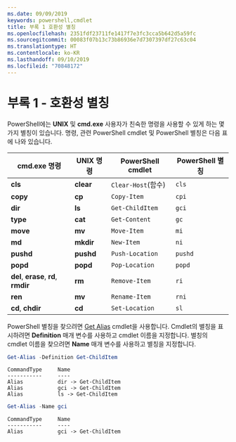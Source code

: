 ```yaml
---
ms.date: 09/09/2019
keywords: powershell,cmdlet
title: 부록 1 호환성 별칭
ms.openlocfilehash: 2351fdf23711fe1417f7e3fc3cca5b642d5a59fc
ms.sourcegitcommit: 00083f07b13c73b86936e7d7307397df27c63c04
ms.translationtype: HT
ms.contentlocale: ko-KR
ms.lasthandoff: 09/10/2019
ms.locfileid: "70848172"
---
```

# <a name="appendix-1---compatibility-aliases"></a>부록 1 - 호환성 별칭

PowerShell에는 **UNIX** 및 **cmd.exe** 사용자가 친숙한 명령을 사용할 수 있게 하는 몇 가지 별칭이 있습니다.
명령, 관련 PowerShell cmdlet 및 PowerShell 별칭은 다음 표에 나와 있습니다.

|cmd.exe 명령|UNIX 명령|PowerShell cmdlet|PowerShell 별칭|
|---------------|----------------|--------------|------------|
|**cls**|**clear**|`Clear-Host`(함수)|`cls`|
|**copy**|**cp**|`Copy-Item`|`cpi`|
|**dir**|**ls**|`Get-ChildItem`|`gci`|
|**type**|**cat**|`Get-Content`|`gc`|
|**move**|**mv**|`Move-Item`|`mi`|
|**md**|**mkdir**|`New-Item`|`ni`|
|**pushd**|**pushd**|`Push-Location`|`pushd`|
|**popd**|**popd**|`Pop-Location`|`popd`|
|**del**, **erase**, **rd**, **rmdir**|**rm**|`Remove-Item`|`ri`|
|**ren**|**mv**|`Rename-Item`|`rni`|
|**cd**, **chdir**|**cd**|`Set-Location`|`sl`|

PowerShell 별칭을 찾으려면 [Get Alias](/powershell/module/Microsoft.PowerShell.Utility/Get-Alias) cmdlet을 사용합니다. Cmdlet의 별칭을 표시하려면 **Definition** 매개 변수를 사용하고 cmdlet 이름을 지정합니다.
별칭의 cmdlet 이름을 찾으려면 **Name** 매개 변수를 사용하고 별칭을 지정합니다.

```powershell
Get-Alias -Definition Get-ChildItem
```

```Output
CommandType     Name
-----------     ----
Alias           dir -> Get-ChildItem
Alias           gci -> Get-ChildItem
Alias           ls -> Get-ChildItem
```

```powershell
Get-Alias -Name gci
```

```Output
CommandType     Name
-----------     ----
Alias           gci -> Get-ChildItem
```
